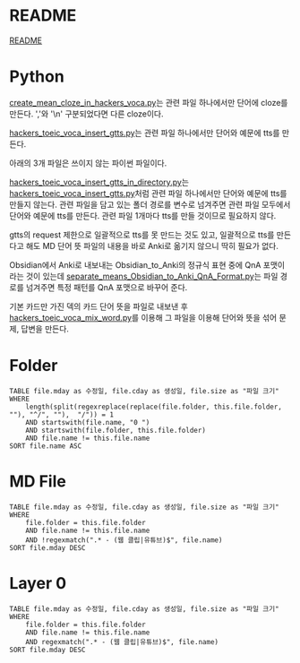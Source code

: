# README
[README](README.md)

# Python
[create_mean_cloze_in_hackers_voca.py](create_mean_cloze_in_hackers_voca.py)는 관련 파일 하나에서만 단어에 cloze를 만든다. ','와 '\n' 구분되었다면 다른 cloze이다.

[hackers_toeic_voca_insert_gtts.py](hackers_toeic_voca_insert_gtts.py)는 관련 파일 하나에서만 단어와 예문에 tts를 만든다.

아래의 3개 파일은 쓰이지 않는 파이썬 파일이다.

[hackers_toeic_voca_insert_gtts_in_directory.py](hackers_toeic_voca_insert_gtts_in_directory.py)는 [hackers_toeic_voca_insert_gtts.py](hackers_toeic_voca_insert_gtts.py)처럼 관련 파일 하나에서만 단어와 예문에 tts를 만들지 않는다. 관련 파일을 담고 있는 폴더 경로를 변수로 넘겨주면 관련 파일 모두에서 단어와 예문에 tts를 만든다. 관련 파일 1개마다 tts를 만들 것이므로 필요하지 않다.

gtts의 request 제한으로 일괄적으로 tts를 못 만드는 것도 있고, 일괄적으로 tts를 만든다고 해도 MD 단어 뜻 파일의 내용을 바로 Anki로 옮기지 않으니 딱히 필요가 없다.

Obsidian에서 Anki로 내보내는 Obsidian_to_Anki의 정규식 표현 중에 QnA 포맷이라는 것이 있는데 [separate_means_Obsidian_to_Anki_QnA_Format.py](separate_means_Obsidian_to_Anki_QnA_Format.py)는 파일 경로를 넘겨주면 특정 패턴를 QnA 포맷으로 바꾸어 준다.

기본 카드만 가진 덱의 카드 단어 뜻을 파일로 내보낸 후 [hackers_toeic_voca_mix_word.py](hackers_toeic_voca_mix_word.py)를 이용해 그 파일을 이용해 단어와 뜻을 섞어 문제, 답변을 만든다.

# Folder
```dataview
TABLE file.mday as 수정일, file.cday as 생성일, file.size as "파일 크기"
WHERE
	length(split(regexreplace(replace(file.folder, this.file.folder, ""), "^/", ""),  "/")) = 1
	AND startswith(file.name, "0 ")
	AND startswith(file.folder, this.file.folder)
	AND file.name != this.file.name
SORT file.name ASC
```

# MD File
```dataview
TABLE file.mday as 수정일, file.cday as 생성일, file.size as "파일 크기"
WHERE
	file.folder = this.file.folder
	AND file.name != this.file.name
	AND !regexmatch(".* - (웹 클립|유튜브)$", file.name)
SORT file.mday DESC
```

# Layer 0
```dataview
TABLE file.mday as 수정일, file.cday as 생성일, file.size as "파일 크기"
WHERE
	file.folder = this.file.folder
	AND file.name != this.file.name
	AND regexmatch(".* - (웹 클립|유튜브)$", file.name)
SORT file.mday DESC
```
